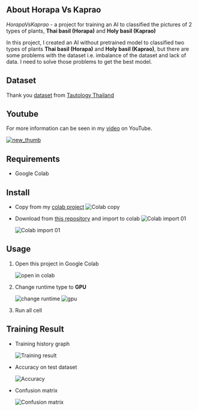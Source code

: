 ## About Horapa Vs Kaprao

_HorapaVsKaprao_ - a project for training an AI to classified the pictures of 2 types of plants, **Thai basil (Horapa)** and **Holy basil (Kaprao)**

In this project, I created an AI without pretrained model to classified two types of plants **Thai basil (Horapa)** and **Holy basil (Kaprao)**, but there are some problems with the dataset i.e. imbalance of the dataset and lack of data. I need to solve those problems to get the best model.

## Dataset

Thank you [dataset](https://github.com/TAUTOLOGY-EDUCATION/DATASET/tree/main/HorapaVsKaprao) from [Tautology Thailand](https://www.facebook.com/tautologyai/photos/a.1958623857592839/4882385715216624/)

## Youtube

For more information can be seen in my [video]("https://youtu.be/kdaR6t4QL2E") on YouTube.

[![new_thumb](./fig/cover.png)]("https://youtu.be/kdaR6t4QL2E")

## Requirements

- Google Colab

## Install

- Copy from my [colab project]("https://colab.research.google.com/drive/1sRddhORHB8w6DY7NP9WXBGuihFgxl_Oa?usp=sharing")
  ![Colab copy](./fig/colab_copy.png)

- Download from [this repository]("") and import to colab
  ![Colab import 01](./fig/colab_import_01.png)

  ![Colab import 01](./fig/colab_import_02.png)

## Usage

1. Open this project in Google Colab

   ![open in colab](./fig/colab.png)

2. Change runtime type to **GPU**

   ![change runtime](./fig/change_runtime.png)
   ![gpu](./fig/gpu.png)

3. Run all cell

## Training Result

- Training history graph

  ![Training result](./fig/train_result.png)

- Accuracy on test dataset

  ![Accuracy](./fig/accuracy.png)

- Confusion matrix

  ![Confusion matrix](./fig/confusion_matrix.png)
